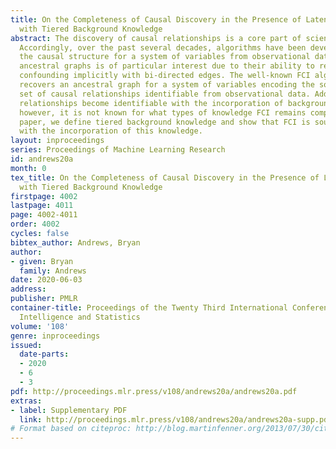 ```yaml
---
title: On the Completeness of Causal Discovery in the Presence of Latent Confounding
  with Tiered Background Knowledge
abstract: The discovery of causal relationships is a core part of scientific research.
  Accordingly, over the past several decades, algorithms have been developed to discover
  the causal structure for a system of variables from observational data. Learning
  ancestral graphs is of particular interest due to their ability to represent latent
  confounding implicitly with bi-directed edges. The well-known FCI algorithm provably
  recovers an ancestral graph for a system of variables encoding the sound and complete
  set of causal relationships identifiable from observational data. Additional causal
  relationships become identifiable with the incorporation of background knowledge;
  however, it is not known for what types of knowledge FCI remains complete. In this
  paper, we define tiered background knowledge and show that FCI is sound and complete
  with the incorporation of this knowledge.
layout: inproceedings
series: Proceedings of Machine Learning Research
id: andrews20a
month: 0
tex_title: On the Completeness of Causal Discovery in the Presence of Latent Confounding
  with Tiered Background Knowledge
firstpage: 4002
lastpage: 4011
page: 4002-4011
order: 4002
cycles: false
bibtex_author: Andrews, Bryan
author:
- given: Bryan
  family: Andrews
date: 2020-06-03
address: 
publisher: PMLR
container-title: Proceedings of the Twenty Third International Conference on Artificial
  Intelligence and Statistics
volume: '108'
genre: inproceedings
issued:
  date-parts:
  - 2020
  - 6
  - 3
pdf: http://proceedings.mlr.press/v108/andrews20a/andrews20a.pdf
extras:
- label: Supplementary PDF
  link: http://proceedings.mlr.press/v108/andrews20a/andrews20a-supp.pdf
# Format based on citeproc: http://blog.martinfenner.org/2013/07/30/citeproc-yaml-for-bibliographies/
---
```

